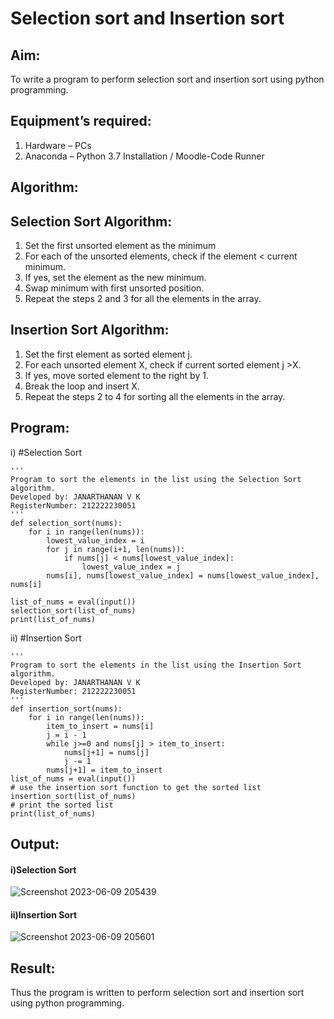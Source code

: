 # Selection sort and Insertion sort
## Aim:
To write a program to perform selection sort and insertion sort using python programming.
## Equipment’s required:
1.	Hardware – PCs
2.	Anaconda – Python 3.7 Installation / Moodle-Code Runner
## Algorithm:
## Selection Sort Algorithm:
1.	Set the first unsorted element as the minimum
2.	For each of the unsorted elements, check if the element < current minimum.
3.	If yes, set the element as the new minimum.
4.	Swap minimum with first unsorted position.
5.	Repeat the steps 2 and 3 for all the elements in the array.
## Insertion Sort Algorithm:
1.	Set the first element as sorted element j.
2.	For each unsorted element X, check if current sorted element j >X.
3.	If yes, move sorted element to the right by 1.
4.	Break the loop and insert X.
5.	Repeat the steps 2 to 4 for sorting all the elements in the array.
## Program:
i)	#Selection Sort
```
''' 
Program to sort the elements in the list using the Selection Sort algorithm.
Developed by: JANARTHANAN V K
RegisterNumber: 212222230051
'''
def selection_sort(nums):
    for i in range(len(nums)):
        lowest_value_index = i
        for j in range(i+1, len(nums)):
            if nums[j] < nums[lowest_value_index]:
                lowest_value_index = j
        nums[i], nums[lowest_value_index] = nums[lowest_value_index], nums[i]

list_of_nums = eval(input())
selection_sort(list_of_nums)
print(list_of_nums)
```
ii)	#Insertion Sort
```
''' 
Program to sort the elements in the list using the Insertion Sort algorithm.
Developed by: JANARTHANAN V K
RegisterNumber: 212222230051
'''
def insertion_sort(nums):
    for i in range(len(nums)):
        item_to_insert = nums[i]
        j = i - 1
        while j>=0 and nums[j] > item_to_insert:
            nums[j+1] = nums[j]
            j -= 1
        nums[j+1] = item_to_insert
list_of_nums = eval(input())
# use the insertion sort function to get the sorted list
insertion_sort(list_of_nums)
# print the sorted list
print(list_of_nums)
```

## Output:
#### i)Selection Sort
![Screenshot 2023-06-09 205439](https://github.com/Janarthanan2/Sorting-Algorithm/assets/119393515/a4b80937-e317-4772-88aa-51ce61624bce)

#### ii)Insertion Sort
![Screenshot 2023-06-09 205601](https://github.com/Janarthanan2/Sorting-Algorithm/assets/119393515/a3fcf6a6-43ac-4e47-955a-6968f89c2c05)

## Result:
Thus the program is written to perform selection sort and insertion sort using python programming.
